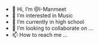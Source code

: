 - 👋 Hi, I’m @I-Manmeet
- 👀 I’m interested in Music
- 🌱 I’m currently in high school
- 💞️ I’m looking to collaborate on ...
- 📫 How to reach me ...

<!---
I-Manmeet/I-Manmeet is a ✨ special ✨ repository because its `README.md` (this file) appears on your GitHub profile.
You can click the Preview link to take a look at your changes.
--->
